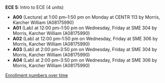 **ECE 5**: Intro to ECE (4 units)

- **A00** (Lecture) at 1:00 pm–1:50 pm on Monday at CENTR 113 by Morris, Karcher William (A08175990)
- **A01** (Lab) at 12:00 pm–1:50 pm on Wednesday, Friday at SME 304 by Morris, Karcher William (A08175990)
- **A02** (Lab) at 12:00 pm–1:50 pm on Wednesday, Friday at SME 306 by Morris, Karcher William (A08175990)
- **A03** (Lab) at 2:00 pm–3:50 pm on Wednesday, Friday at SME 304 by Morris, Karcher William (A08175990)
- **A04** (Lab) at 2:00 pm–3:50 pm on Wednesday, Friday at SME 306 by Morris, Karcher William (A08175990)

[Enrollment numbers over time](./ECE5.tsv)

